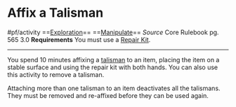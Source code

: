 # Affix a Talisman
#pf/activity 
==[Exploration](../Traits/Exploration.md)== ==[Manipulate](../Traits/Manipulate.md)==
*Source* Core Rulebook pg. 565 3.0
**Requirements** You must use a [Repair Kit](../Items/Adventuring%20Gear/Repair%20Kit.md).

---
You spend 10 minutes affixing a [talisman](talisman) to an item, placing the item on a stable surface and using the repair kit with both hands. You can also use this activity to remove a talisman.

Attaching more than one talisman to an item deactivates all the talismans. They must be removed and re-affixed before they can be used again.